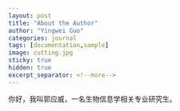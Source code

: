 ```yaml
---
layout: post
title: "About the Author"
author: "Yingwei Guo"
categories: journal
tags: [documentation,sample]
image: cutting.jpg
sticky: true
hidden: true
excerpt_separator: <!--more-->
---
```


你好<!--more-->，我叫郭应威，一名生物信息学相关专业研究生。
